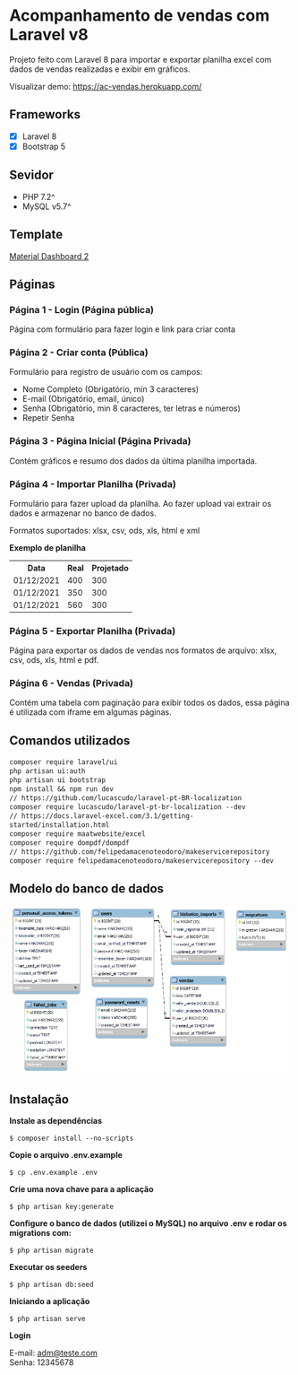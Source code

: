 # Acompanhamento de vendas com Laravel v8
Projeto feito com Laravel 8 para importar e exportar planilha excel com dados de vendas realizadas e exibir em gráficos.

Visualizar demo: https://ac-vendas.herokuapp.com/

## Frameworks
- [x] Laravel 8
- [x] Bootstrap 5

## Sevidor
- PHP 7.2^
- MySQL v5.7^ 

## Template
[Material Dashboard 2](https://www.creative-tim.com/product/material-dashboard)

## Páginas
### Página 1 - Login (Página pública)
Página com formulário para fazer login e link para criar conta

### Página 2 - Criar conta (Pública)
Formulário para registro de usuário com os campos:
- Nome Completo (Obrigatório, min 3 caracteres)
- E-mail (Obrigatório, email, único)
- Senha (Obrigatório, min 8 caracteres, ter letras e números)
- Repetir Senha

### Página 3 - Página Inicial (Página Privada)
Contém gráficos e resumo dos dados da última planilha importada.

<!-- ### Página 3 - Planilhas (Privada)
A página contém uma tabela com todas as planilhas que foram feitas upload, com opções para visualizar, importar, baixar e remover. -->

### Página 4 - Importar Planilha (Privada)
Formulário para fazer upload da planilha. Ao fazer upload vai extrair os dados e armazenar no banco de dados.

Formatos suportados: xlsx, csv, ods, xls, html e xml

**Exemplo de planilha**
<table>
<tr>
<th>Data</th>
<th>Real</th>
<th>Projetado</th>
</tr>
<tr><td>01/12/2021</td><td>400</td><td>300</td> </tr>
<tr><td>01/12/2021</td><td>350</td><td>300</td> </tr>
<tr><td>01/12/2021</td><td>560</td><td>300</td> </tr>
</table>

### Página 5 - Exportar Planilha (Privada)
Página para exportar os dados de vendas nos formatos de arquivo: xlsx, csv, ods, xls, html e pdf.

### Página 6 - Vendas (Privada)
Contém uma tabela com paginação para exibir todos os dados, essa página é utilizada com iframe em algumas páginas.

## Comandos utilizados
```
composer require laravel/ui
php artisan ui:auth
php artisan ui bootstrap
npm install && npm run dev
// https://github.com/lucascudo/laravel-pt-BR-localization 
composer require lucascudo/laravel-pt-br-localization --dev
// https://docs.laravel-excel.com/3.1/getting-started/installation.html
composer require maatwebsite/excel
composer require dompdf/dompdf
// https://github.com/felipedamacenoteodoro/makeservicerepository
composer require felipedamacenoteodoro/makeservicerepository --dev
```

## Modelo do banco de dados
<img src="./docs/imgs/model_bd.png" width="500">

## Instalação
**Instale as dependências**
```
$ composer install --no-scripts
```
**Copie o arquivo .env.example**
```
$ cp .env.example .env
```
**Crie uma nova chave para a aplicação** 
```
$ php artisan key:generate
```
**Configure o banco de dados (utilizei o MySQL) no arquivo .env e rodar os migrations com:**
```
$ php artisan migrate
```
**Executar os seeders**
```
$ php artisan db:seed
```
**Iniciando a aplicação**
```
$ php artisan serve
```
**Login**

E-mail: adm@teste.com<br>
Senha: 12345678